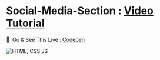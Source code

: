 # Social-Media-Section : [Video Tutorial](https://youtu.be/fTYbzySRBYg)

 🚀  Go & See This Live :  [Codepen](https://codepen.io/anunaykashyap/pen/wvjNXVj)

![HTML, CSS   JS](https://user-images.githubusercontent.com/83161515/196438734-b9c2c3de-48d3-4756-baf6-3b9ea6f6c20f.png)
